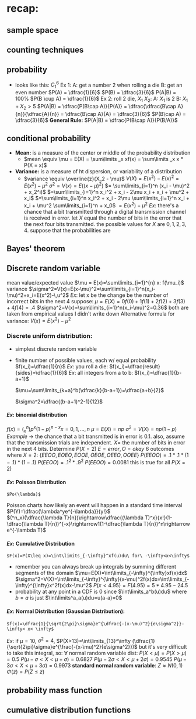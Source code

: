 # recap:
## sample space
## counting techniques
## probability
- looks like this: $C_1^6$ 
	Ex 1: 
		A: get a number 2 when rolling a die
		B: get an even number
		$P(A) = \dfrac{1}{6}$
		$P(B) = \dfrac{3}{6}$ 
		P(A|B) = 100%
		$P(B \cup A) = \dfrac{1}{6}$
	Ex 2:
		roll 2 die, $X_1$ $X_2$:
		A: $X_1$ is 2
		B: $X_1 + X_2 > 5$ 
		$P(A|B) = \dfrac{P(B\cap A)}{P(A)} = \dfrac{\dfrac{B\cap A}{n}}{\dfrac{A}{n}} = \dfrac{B\cap A}{A} = \dfrac{3}{6}$ 
		$P(B\cap A) = \dfrac{3}{6}$ 
	**General Rule:** $P(A|B) = \dfrac{P(B\cap A)}{P(B/A)}$  
## conditional probability
- **Mean:** is a measure of the center or middle of the probability distribution
	- $mean \equiv \mu = E(X) = \sum\limits _x xf(x) = \sum\limits _x x * P(X = x)$ 
- **Variance:** is a measure of ht dispersion, or variability of a distribution
	- $variance \equiv \overline{z}(X_2 - \mu)$ 
	$V(X)=E(x^2) - E(x)^2 = E(x^2)- \mu^2$ 
	$\sigma^2 = V(x) = E((x-\mu)^2)$
	$= \sum\limits_{i=1}^n (x_i - \mu)^2 + x_2^i)$
	$=\sum\limits_{i=1}^n x_i^2 + x_i - 2\mu x_i + x_i + \mu^2 + x_i$
	$=\sum\limits_{i=1}^n x_i^2 + x_i - 2\mu \sum\limits_{i=1}^n x_i + x_i + \mu^2 \sum\limits_{i=1}^n + x_0$
	$=E(x^2) - \mu^2$
$Ex:$
	there's a chance that a bit transmitted through a digital transmission channel is received in error. let $X$ equal the number of bits in the error that the next four bits transmitted. the possible values for $X$ are ${0,1,2,3,4}$. suppose that the probabilities are
## Bayes' theorem
## Discrete random variable
mean value/expected value
	$\mu = E(x)=\sum\limits_{i=1}^{n} x: f(\mu_i)$ 
variance
	$\sigma^2=V(x)=E(x-\mu)^2=\sum\limits_{i=1}^n(x_i-\mu)^2+x_i=E(x^2)-\,u^2$ 
$Ex$: let x be the change be the number of incorrect bits in the next 4
suppose:
	$\mu = E(X)=0f(0)+1f(1)+2f(2)+3f(3)+4f(4)=.4$ 
	$\sigma^2=V(x)=\sum\limits_{i=1}^n(x_i-\mu)^2=0.36$ 
	both are taken from empirical values I didn't write down
Alternative formula for variance:
	$V(x)=E(x^2)-\mu^2$ 
### Discrete uniform distribution:
- simplest discrete random variable
- finite number of possible values, each w/ equal probability
$f(x_i)=\dfrac{1}{n}$ 
$Ex$: you roll a die:
	$f(x_i)=\dfrac{result}{sides}=\dfrac{1}{6}$ 
$Ex$: all integers from a to b:
	$f(x_i)=\dfrac{1}{b-a+1}$ 
	
	$\mu=\sum\limits_{k=a}^b(\dfrac{k}{b-a+1})=\dfrac{a+b}{2}$
	
	$\sigma^2=\dfrac{(b-a+1)^2-1}{12}$
#### $Ex$: binomial distribution
$f(x)=(^n_x)p^x(1-p)^{n-x}x=0,1,...,n$ 
$\mu=E(X)=np$
$\sigma^2=V(X)=np(1-p)$ 
$Example$ -> the chance that a bit transmitted is in error is 0.1. also, assume that the transmission trials are independent.
	$X =$ the number of bits in error in the next 4 bits.
	Determine $P(X=2)$
	$E=error, O=okay$
	6 outcomes where $X=2$: $\{EEOO,EOEO,EOOE,OEOE,OEEO,OOEE\}$ 
	$P(EEOO)=.1*.1*(1-.1)*(1-.1)$
	$P(EEOO)=.1^2*.9^2$
	$P(EEOO)=0.0081$ 
	this is true for all $P(X=2)$ 
#### $Ex$: Poisson Distribution
	$Po(\lambda)$ 
Poisson charts how likely an event will happen in a standard time interval
	$P(Y)=\dfrac{\lambda^ye^{-\lambda}}{y!}$  
	$(^n_x)(\dfrac{\lambda T}{n})\rightarrow\dfrac{(\lambda T)^x}{x!}(1-\dfrac{\lambda T}{n})^{-x}\rightarrow1(1-\dfrac{\lambda T}{n})^n\rightarrow e^{-\lambda T}$ 
#### $Ex$: Cumulative Distribution
	$F(x)=P(X\leq x)=\int\limits_{-\infty}^xf(u)du\ for\ -\infty<x<\infty$ 
- remember you can always break up integrals by summing different segments of the domain
	$\mu=E(X)=\int\limits_{-\infty}^{\infty}xf(x)dx$ 
	$\sigma^2=V(X)=\int\limits_{-\infty}^{\infty}(x-\mu)^2f(x)dx=\int\limits_{-\infty}^{\infty}x^2f(x)dx-\mu^2$ 
	$P(x<4.95)=F(4.95)=5*4.95-24.5$ 
- probability at any point in a CDF is 0 since $\int\limits_a^b(u)du$ where $b=a$ is just $\int\limits^a_a(u)du=u(a-a)=0$ 
#### $Ex$: Normal Distribution (Gaussian Distribution):
	$f(x)=\dfrac{1}{\sqrt{2\pi}\sigma}e^{\dfrac{-(x-\mu)^2}{e\sigma^2}}-\infty< x< \infty$
$Ex$: if $\mu =10$, $\sigma^2=4$,  $P(X>13)=\int\limits_{13}^\infty (\dfrac{1}{\sqrt{2\pi}\sigma}e^{\frac{-(x-\mu)^2}{e\sigma^2}})$ but it's very difficult to take this integral, so:
$\forall$ normal random variable dist: 
	$P(X<\mu)=P(X>\mu)=0.5$ 
	$P(\mu - \sigma < X < \mu +\sigma)=0.6827$
	$P(\mu-2\sigma<X<\mu+2\sigma)=0.9545$
	$P(\mu-3\sigma<X<\mu+3\sigma)=0.9973$
**standard normal random variable**: $Z\approx N(0,1)$ 
	$\Phi(z) = P(Z\leq z)$ 
## probability mass function
## cumulative distribution functions 